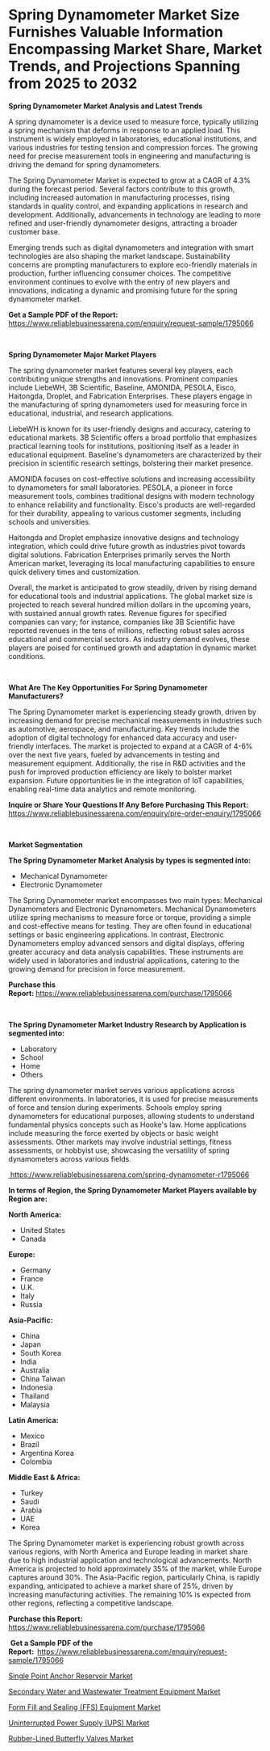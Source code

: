 <p><h1>Spring Dynamometer Market Size Furnishes Valuable Information Encompassing Market Share, Market Trends, and Projections Spanning from 2025 to 2032</h1></p><p><strong>Spring Dynamometer Market Analysis and Latest Trends</strong></p>
<p><p>A spring dynamometer is a device used to measure force, typically utilizing a spring mechanism that deforms in response to an applied load. This instrument is widely employed in laboratories, educational institutions, and various industries for testing tension and compression forces. The growing need for precise measurement tools in engineering and manufacturing is driving the demand for spring dynamometers.</p><p>The Spring Dynamometer Market is expected to grow at a CAGR of 4.3% during the forecast period. Several factors contribute to this growth, including increased automation in manufacturing processes, rising standards in quality control, and expanding applications in research and development. Additionally, advancements in technology are leading to more refined and user-friendly dynamometer designs, attracting a broader customer base.</p><p>Emerging trends such as digital dynamometers and integration with smart technologies are also shaping the market landscape. Sustainability concerns are prompting manufacturers to explore eco-friendly materials in production, further influencing consumer choices. The competitive environment continues to evolve with the entry of new players and innovations, indicating a dynamic and promising future for the spring dynamometer market.</p></p>
<p><strong>Get a Sample PDF of the Report:&nbsp;</strong> <a href="https://www.reliablebusinessarena.com/enquiry/request-sample/1795066?utm_campaign=2177&utm_medium=2&utm_source=Github&utm_content=ia&utm_term=28022025&utm_id=spring-dynamometer">https://www.reliablebusinessarena.com/enquiry/request-sample/1795066</a></p>
<p>&nbsp;</p>
<p><strong>Spring Dynamometer Major Market Players</strong></p>
<p><p>The spring dynamometer market features several key players, each contributing unique strengths and innovations. Prominent companies include LiebeWH, 3B Scientific, Baseline, AMONIDA, PESOLA, Eisco, Haitongda, Droplet, and Fabrication Enterprises. These players engage in the manufacturing of spring dynamometers used for measuring force in educational, industrial, and research applications.</p><p>LiebeWH is known for its user-friendly designs and accuracy, catering to educational markets. 3B Scientific offers a broad portfolio that emphasizes practical learning tools for institutions, positioning itself as a leader in educational equipment. Baseline's dynamometers are characterized by their precision in scientific research settings, bolstering their market presence.</p><p>AMONIDA focuses on cost-effective solutions and increasing accessibility to dynamometers for small laboratories. PESOLA, a pioneer in force measurement tools, combines traditional designs with modern technology to enhance reliability and functionality. Eisco's products are well-regarded for their durability, appealing to various customer segments, including schools and universities.</p><p>Haitongda and Droplet emphasize innovative designs and technology integration, which could drive future growth as industries pivot towards digital solutions. Fabrication Enterprises primarily serves the North American market, leveraging its local manufacturing capabilities to ensure quick delivery times and customization.</p><p>Overall, the market is anticipated to grow steadily, driven by rising demand for educational tools and industrial applications. The global market size is projected to reach several hundred million dollars in the upcoming years, with sustained annual growth rates. Revenue figures for specified companies can vary; for instance, companies like 3B Scientific have reported revenues in the tens of millions, reflecting robust sales across educational and commercial sectors. As industry demand evolves, these players are poised for continued growth and adaptation in dynamic market conditions.</p></p>
<p>&nbsp;</p>
<p><strong>What Are The Key Opportunities For Spring Dynamometer Manufacturers?</strong></p>
<p><p>The Spring Dynamometer market is experiencing steady growth, driven by increasing demand for precise mechanical measurements in industries such as automotive, aerospace, and manufacturing. Key trends include the adoption of digital technology for enhanced data accuracy and user-friendly interfaces. The market is projected to expand at a CAGR of 4-6% over the next five years, fueled by advancements in testing and measurement equipment. Additionally, the rise in R&D activities and the push for improved production efficiency are likely to bolster market expansion. Future opportunities lie in the integration of IoT capabilities, enabling real-time data analytics and remote monitoring.</p></p>
<p><strong>Inquire or Share Your Questions If Any Before Purchasing This Report:</strong> <a href="https://www.reliablebusinessarena.com/enquiry/pre-order-enquiry/1795066?utm_campaign=2177&utm_medium=2&utm_source=Github&utm_content=ia&utm_term=28022025&utm_id=spring-dynamometer">https://www.reliablebusinessarena.com/enquiry/pre-order-enquiry/1795066</a></p>
<p>&nbsp;</p>
<p><strong>Market Segmentation</strong></p>
<p><strong>The Spring Dynamometer Market Analysis by types is segmented into:</strong></p>
<p><ul><li>Mechanical Dynamometer</li><li>Electronic Dynamometer</li></ul></p>
<p><p>The Spring Dynamometer market encompasses two main types: Mechanical Dynamometers and Electronic Dynamometers. Mechanical Dynamometers utilize spring mechanisms to measure force or torque, providing a simple and cost-effective means for testing. They are often found in educational settings or basic engineering applications. In contrast, Electronic Dynamometers employ advanced sensors and digital displays, offering greater accuracy and data analysis capabilities. These instruments are widely used in laboratories and industrial applications, catering to the growing demand for precision in force measurement.</p></p>
<p><strong>Purchase this Report:&nbsp;</strong><a href="https://www.reliablebusinessarena.com/purchase/1795066?utm_campaign=2177&utm_medium=2&utm_source=Github&utm_content=ia&utm_term=28022025&utm_id=spring-dynamometer">https://www.reliablebusinessarena.com/purchase/1795066</a></p>
<p>&nbsp;</p>
<p><strong>The Spring Dynamometer Market Industry Research by Application is segmented into:</strong></p>
<p><ul><li>Laboratory</li><li>School</li><li>Home</li><li>Others</li></ul></p>
<p><p>The spring dynamometer market serves various applications across different environments. In laboratories, it is used for precise measurements of force and tension during experiments. Schools employ spring dynamometers for educational purposes, allowing students to understand fundamental physics concepts such as Hooke's law. Home applications include measuring the force exerted by objects or basic weight assessments. Other markets may involve industrial settings, fitness assessments, or hobbyist use, showcasing the versatility of spring dynamometers across various fields.</p></p>
<p><a href="https://www.reliablebusinessarena.com/spring-dynamometer-r1795066?utm_campaign=2177&utm_medium=2&utm_source=Github&utm_content=ia&utm_term=28022025&utm_id=spring-dynamometer">&nbsp;https://www.reliablebusinessarena.com/spring-dynamometer-r1795066</a></p>
<p><strong>In terms of Region, the Spring Dynamometer Market Players available by Region are:</strong></p>
<p>
    <p> <strong> North America: </strong>
        <ul>
            <li>United States</li>
            <li>Canada</li>
        </ul>
        </p> 
    <p> <strong> Europe: </strong>
        <ul>
            <li>Germany</li>
            <li>France</li>
            <li>U.K.</li>
            <li>Italy</li>
            <li>Russia</li>
        </ul>
        </p> 
    <p> <strong> Asia-Pacific: </strong>
        <ul>
            <li>China</li>
            <li>Japan</li>
            <li>South Korea</li>
            <li>India</li>
            <li>Australia</li>
            <li>China Taiwan</li>
            <li>Indonesia</li>
            <li>Thailand</li>
            <li>Malaysia</li>
        </ul>
        </p> 
    <p> <strong> Latin America: </strong>
        <ul>
            <li>Mexico</li>
            <li>Brazil</li>
            <li>Argentina Korea</li>
            <li>Colombia</li>
        </ul>
        </p> 
    <p> <strong> Middle East & Africa: </strong>
        <ul>
            <li>Turkey</li>
            <li>Saudi</li>
            <li>Arabia</li>
            <li>UAE</li>
            <li>Korea</li>
        </ul>
    </p>
    </p>
<p><p>The Spring Dynamometer market is experiencing robust growth across various regions, with North America and Europe leading in market share due to high industrial application and technological advancements. North America is projected to hold approximately 35% of the market, while Europe captures around 30%. The Asia-Pacific region, particularly China, is rapidly expanding, anticipated to achieve a market share of 25%, driven by increasing manufacturing activities. The remaining 10% is expected from other regions, reflecting a competitive landscape.</p></p>
<p><strong>Purchase this Report: </strong><a href="https://www.reliablebusinessarena.com/purchase/1795066?utm_campaign=2177&utm_medium=2&utm_source=Github&utm_content=ia&utm_term=28022025&utm_id=spring-dynamometer">https://www.reliablebusinessarena.com/purchase/1795066</a></p>
<p>&nbsp;<strong>Get a Sample PDF of the Report:&nbsp;&nbsp;</strong><a href="https://www.reliablebusinessarena.com/enquiry/request-sample/1795066?utm_campaign=2177&utm_medium=2&utm_source=Github&utm_content=ia&utm_term=28022025&utm_id=spring-dynamometer">https://www.reliablebusinessarena.com/enquiry/request-sample/1795066</a></p>
<p><strong></strong></p>
<p><p><a href="https://github.com/eissaebanye3/Market-Research-Report-List-1/blob/main/single-point-anchor-reservoir-market.md?utm_campaign=2177&utm_medium=2&utm_source=Github&utm_content=ia&utm_term=28022025&utm_id=spring-dynamometer">Single Point Anchor Reservoir Market</a></p><p><a href="https://github.com/mateyappiazo/Market-Research-Report-List-1/blob/main/secondary-water-and-wastewater-treatment-equipment-market.md?utm_campaign=2177&utm_medium=2&utm_source=Github&utm_content=ia&utm_term=28022025&utm_id=spring-dynamometer">Secondary Water and Wastewater Treatment Equipment Market</a></p><p><a href="https://github.com/nontoengolo/Market-Research-Report-List-1/blob/main/form-fill-and-sealing-ffs-equipment-market.md?utm_campaign=2177&utm_medium=2&utm_source=Github&utm_content=ia&utm_term=28022025&utm_id=spring-dynamometer">Form Fill and Sealing (FFS) Equipment Market</a></p><p><a href="https://github.com/shefikagbons/Market-Research-Report-List-1/blob/main/uninterrupted-power-supply-ups-market.md?utm_campaign=2177&utm_medium=2&utm_source=Github&utm_content=ia&utm_term=28022025&utm_id=spring-dynamometer">Uninterrupted Power Supply (UPS) Market</a></p><p><a href="https://github.com/signallaikun/Market-Research-Report-List-1/blob/main/rubber-lined-butterfly-valves-market.md?utm_campaign=2177&utm_medium=2&utm_source=Github&utm_content=ia&utm_term=28022025&utm_id=spring-dynamometer">Rubber-Lined Butterfly Valves Market</a></p></p>